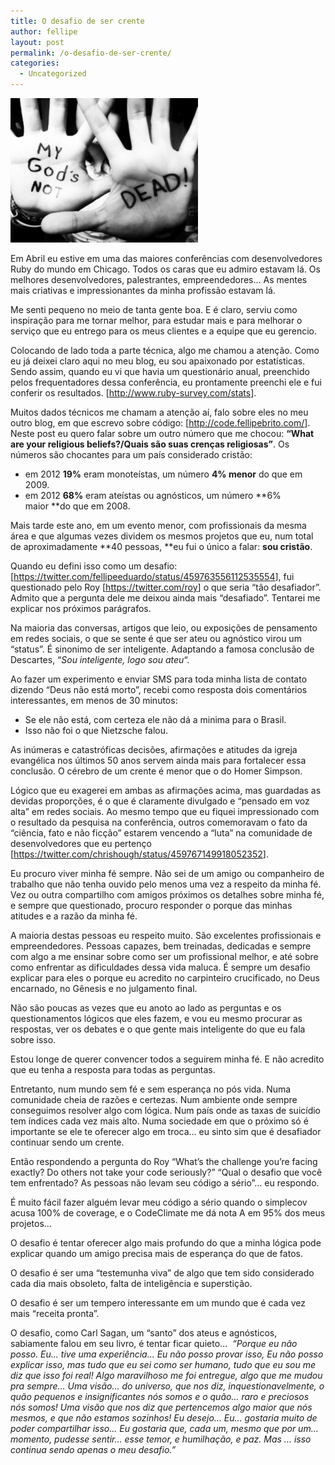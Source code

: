 ```yaml
---
title: O desafio de ser crente
author: fellipe
layout: post
permalink: /o-desafio-de-ser-crente/
categories:
  - Uncategorized
---
```

[<img class="size-medium wp-image-246 aligncenter" alt="1795609_10152316502144161_1986893913_n" src="/img/posts//2014/08/1795609_10152316502144161_1986893913_n-300x231.jpg" width="300" height="231" />][1]

Em Abril eu estive em uma das maiores conferências com desenvolvedores Ruby do mundo em Chicago. Todos os caras que eu admiro estavam lá. Os melhores desenvolvedores, palestrantes, empreendedores&#8230; As mentes mais criativas e impressionantes da minha profissão estavam lá.

Me senti pequeno no meio de tanta gente boa. E é claro, serviu como inspiração para me tornar melhor, para estudar mais e para melhorar o serviço que eu entrego para os meus clientes e a equipe que eu gerencio.

Colocando de lado toda a parte técnica, algo me chamou a atenção. Como eu já deixei claro aqui no meu blog, eu sou apaixonado por estatísticas. Sendo assim, quando eu vi que havia um questionário anual, preenchido pelos frequentadores dessa conferência, eu prontamente preenchi ele e fui conferir os resultados. [<a href="http://www.ruby-survey.com/stats" target="_blank">http://www.ruby-survey.com/stats</a>].

Muitos dados técnicos me chamam a atenção aí, falo sobre eles no meu outro blog, em que escrevo sobre código: [<a href="http://code.fellipebrito.com/" target="_blank">http://code.fellipebrito.com/</a>]. Neste post eu quero falar sobre um outro número que me chocou: **&#8220;What are your religious beliefs?/Quais são suas crenças religiosas&#8221;**. Os números são chocantes para um país considerado cristão:  
- em 2012 **19%** eram monoteístas, um número **4% menor** do que em 2009.  
- em 2012 **68%** eram ateístas ou agnósticos, um número **6% maior **do que em 2008.

Mais tarde este ano, em um evento menor, com profissionais da mesma área e que algumas vezes dividem os mesmos projetos que eu, num total de aproximadamente **40 pessoas, **eu fui o único a falar: **sou cristão**.

Quando eu defini isso como um desafio: [<a href="https://twitter.com/fellipeeduardo/status/459763556112535554" target="_blank">https://twitter.com/fellipeeduardo/status/459763556112535554</a>], fui questionado pelo Roy [<a href="https://twitter.com/roy" target="_blank">https://twitter.com/roy</a>] o que seria &#8220;tão desafiador&#8221;. Admito que a pergunta dele me deixou ainda mais &#8220;desafiado&#8221;. Tentarei me explicar nos próximos parágrafos.

Na maioria das conversas, artigos que leio, ou exposições de pensamento em redes sociais, o que se sente é que ser ateu ou agnóstico virou um &#8220;status&#8221;. É sinonimo de ser inteligente. Adaptando a famosa conclusão de Descartes, &#8220;*Sou inteligente, logo sou ateu*&#8220;.

Ao fazer um experimento e enviar SMS para toda minha lista de contato dizendo &#8220;Deus não está morto&#8221;, recebi como resposta dois comentários interessantes, em menos de 30 minutos:  
- Se ele não está, com certeza ele não dá a minima para o Brasil.  
- Isso não foi o que Nietzsche falou.

As inúmeras e catastróficas decisões, afirmações e atitudes da igreja evangélica nos últimos 50 anos servem ainda mais para fortalecer essa conclusão. O cérebro de um crente é menor que o do Homer Simpson.

Lógico que eu exagerei em ambas as afirmações acima, mas guardadas as devidas proporções, é o que é claramente divulgado e &#8220;pensado em voz alta&#8221; em redes sociais. Ao mesmo tempo que eu fiquei impressionado com o resultado da pesquisa na conferência, outros comemoravam o fato da &#8220;ciência, fato e não ficção&#8221; estarem vencendo a &#8220;luta&#8221; na comunidade de desenvolvedores que eu pertenço [<a href="https://twitter.com/chrishough/status/459767149918052352" target="_blank">https://twitter.com/chrishough/status/459767149918052352</a>].

Eu procuro viver minha fé sempre. Não sei de um amigo ou companheiro de trabalho que não tenha ouvido pelo menos uma vez a respeito da minha fé. Vez ou outra compartilho com amigos próximos os detalhes sobre minha fé, e sempre que questionado, procuro responder o porque das minhas atitudes e a razão da minha fé.

A maioria destas pessoas eu respeito muito. São excelentes profissionais e empreendedores. Pessoas capazes, bem treinadas, dedicadas e sempre com algo a me ensinar sobre como ser um profissional melhor, e até sobre como enfrentar as dificuldades dessa vida maluca. É sempre um desafio explicar para eles o porque eu acredito no carpinteiro crucificado, no Deus encarnado, no Gênesis e no julgamento final.

Não são poucas as vezes que eu anoto ao lado as perguntas e os questionamentos lógicos que eles fazem, e vou eu mesmo procurar as respostas, ver os debates e o que gente mais inteligente do que eu fala sobre isso.

Estou longe de querer convencer todos a seguirem minha fé. E não acredito que eu tenha a resposta para todas as perguntas.

Entretanto, num mundo sem fé e sem esperança no pós vida. Numa comunidade cheia de razões e certezas. Num ambiente onde sempre conseguimos resolver algo com lógica. Num país onde as taxas de suicídio tem índices cada vez mais alto. Numa sociedade em que o próximo só é importante se ele te oferecer algo em troca&#8230; eu sinto sim que é desafiador continuar sendo um crente.

Então respondendo a pergunta do Roy &#8220;What&#8217;s the challenge you&#8217;re facing exactly? Do others not take your code seriously?&#8221; &#8220;Qual o desafio que você tem enfrentado? As pessoas não levam seu código a sério&#8221;&#8230; eu respondo.

É muito fácil fazer alguém levar meu código a sério quando o simplecov acusa 100% de coverage, e o CodeClimate me dá nota A em 95% dos meus projetos&#8230;

O desafio é tentar oferecer algo mais profundo do que a minha lógica pode explicar quando um amigo precisa mais de esperança do que de fatos.

O desafio é ser uma &#8220;testemunha viva&#8221; de algo que tem sido considerado cada dia mais obsoleto, falta de inteligência e superstição.

O desafio é ser um tempero interessante em um mundo que é cada vez mais &#8220;receita pronta&#8221;.

O desafio, como Carl Sagan, um &#8220;santo&#8221; dos ateus e agnósticos, sabiamente falou em seu livro, é tentar ficar quieto&#8230;  *&#8220;Porque eu não posso. Eu… tive uma experiência… Eu não posso provar isso, Eu não posso explicar isso, mas tudo que eu sei como ser humano, tudo que eu sou me diz que isso foi real! Algo maravilhoso me foi entregue, algo que me mudou pra sempre… Uma visão… do universo, que nos diz, inquestionavelmente, o quão pequenos e insignificantes nós somos e o quão… raro e preciosos nós somos! Uma visão que nos diz que pertencemos algo maior que nós mesmos, e que não estamos sozinhos! Eu desejo… Eu… gostaria muito de poder compartilhar isso… Eu gostaria que, cada um, mesmo que por um… momento, pudesse sentir… esse temor, e humilhação, e paz. Mas … isso continua sendo apenas o meu desafio.&#8221;*

 [1]: /img/posts//2014/08/1795609_10152316502144161_1986893913_n.jpg